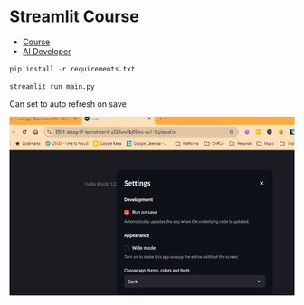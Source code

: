 # Streamlit Course

- [Course](https://www.youtube.com/watch?v=o8p7uQCGD0U)
- [AI Developer](https://offers.hubspot.com/techwithtim-developer-checklist?utm_source=youtube&utm_medium=social&utm_campaign=CR00455Oct2024_TechWithTim%2Fpartner_youtube)

```py
pip install -r requirements.txt
```

```py
streamlit run main.py
```

Can set to auto refresh on save

![alt text](images/image.png)
